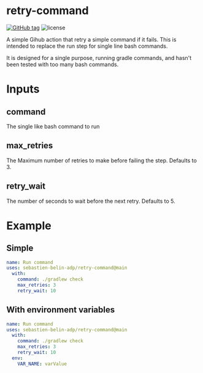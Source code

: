 # retry-command

[![GitHub tag](https://img.shields.io/github/tag/sebastien-belin-adp/retry-command.svg)](https://github.com/sebastien-belin-adp/retry-command/tags) ![license](https://img.shields.io/github/license/sebastien-belin-adp/retry-command.svg)

A simple Gihub action that retry a simple command if it fails. This is intended to replace the run step for single line bash commands.

It is designed for a single purpose, running gradle commands, and hasn't been tested with too many bash commands. 

# Inputs

## command

The single like bash command to run

## max_retries

The Maximum number of retries to make before failing the step. Defaults to 3.

## retry_wait

The number of seconds to wait before the next retry. Defaults to 5.

# Example

## Simple

```yaml
name: Run command
uses: sebastien-belin-adp/retry-command@main
  with:
    command: ./gradlew check
    max_retries: 3
    retry_wait: 10
```

## With environment variables

```yaml
name: Run command
uses: sebastien-belin-adp/retry-command@main
  with:
    command: ./gradlew check
    max_retries: 3
    retry_wait: 10
  env:
    VAR_NAME: varValue
```
